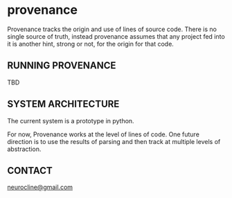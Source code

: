 provenance
=========================

Provenance tracks the origin and use of lines of source code. There is no
single source of truth, instead provenance assumes that any project fed
into it is another hint, strong or not, for the origin for that code.


RUNNING PROVENANCE
-----------------

TBD


SYSTEM ARCHITECTURE
-----------------

The current system is a prototype in python.

For now, Provenance works at the level of lines of code. One future direction
is to use the results of parsing and then track at multiple levels of abstraction.


CONTACT
-------

neurocline@gmail.com
